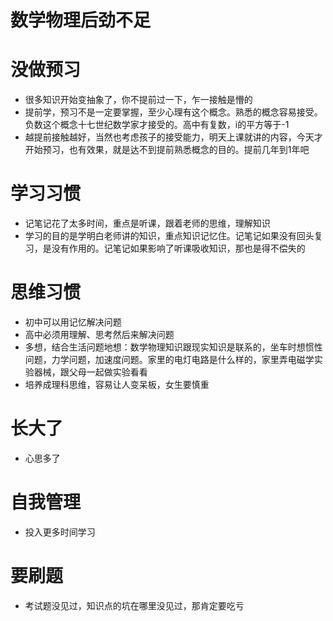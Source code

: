 # 数学物理后劲不足

# 没做预习

 - 很多知识开始变抽象了，你不提前过一下，乍一接触是懵的
 - 提前学，预习不是一定要掌握，至少心理有这个概念。熟悉的概念容易接受。负数这个概念十七世纪数学家才接受的。高中有复数，i的平方等于-1
 - 越提前接触越好，当然也考虑孩子的接受能力，明天上课就讲的内容，今天才开始预习，也有效果，就是达不到提前熟悉概念的目的。提前几年到1年吧

# 学习习惯

- 记笔记花了太多时间，重点是听课，跟着老师的思维，理解知识
- 学习的目的是学明白老师讲的知识，重点知识记忆住。记笔记如果没有回头复习，是没有作用的。记笔记如果影响了听课吸收知识，那也是得不偿失的

# 思维习惯

- 初中可以用记忆解决问题
- 高中必须用理解、思考然后来解决问题
- 多想，结合生活问题地想：数学物理知识跟现实知识是联系的，坐车时想惯性问题，力学问题，加速度问题。家里的电灯电路是什么样的，家里弄电磁学实验器械，跟父母一起做实验看看
- 培养成理科思维，容易让人变呆板，女生要慎重

# 长大了

 - 心思多了

# 自我管理

 - 投入更多时间学习

# 要刷题

 - 考试题没见过，知识点的坑在哪里没见过，那肯定要吃亏